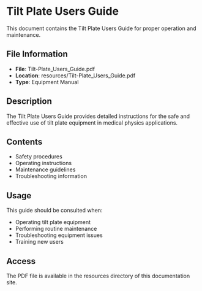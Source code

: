 # Tilt Plate Users Guide

This document contains the Tilt Plate Users Guide for proper operation and maintenance.

## File Information
- **File**: Tilt-Plate_Users_Guide.pdf
- **Location**: resources/Tilt-Plate_Users_Guide.pdf
- **Type**: Equipment Manual

## Description
The Tilt Plate Users Guide provides detailed instructions for the safe and effective use of tilt plate equipment in medical physics applications.

## Contents
- Safety procedures
- Operating instructions
- Maintenance guidelines
- Troubleshooting information

## Usage
This guide should be consulted when:
- Operating tilt plate equipment
- Performing routine maintenance
- Troubleshooting equipment issues
- Training new users

## Access
The PDF file is available in the resources directory of this documentation site.

